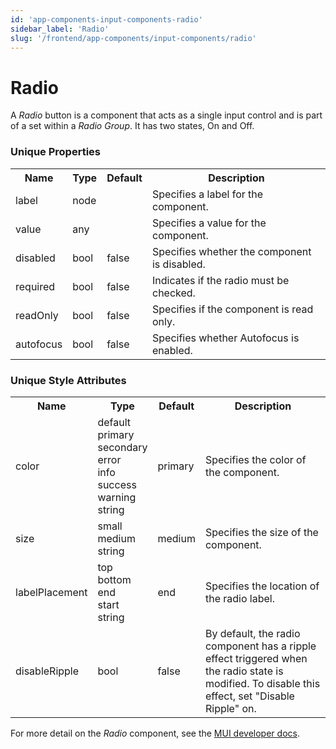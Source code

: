 ```yaml
---
id: 'app-components-input-components-radio'
sidebar_label: 'Radio'
slug: '/frontend/app-components/input-components/radio'
---
```


# Radio
A *Radio* button is a component that acts as a single input control and is part of a set within a *Radio Group*. It has two states, On and Off. 

### Unique Properties
<table>
<tr><th>Name</th><th>Type</th><th>Default</th><th>Description</th></tr>
<tr><td>label</td><td>node</td><td></td><td>Specifies a label for the component.</td></tr>
<tr><td>value</td><td>any</td><td></td><td>Specifies a value for the component.</td></tr>
<tr><td>disabled</td><td>bool</td><td>false</td><td>Specifies whether the component is disabled.</td></tr>
<tr><td>required</td><td>bool</td><td>false</td><td>Indicates if the radio must be checked.</td></tr>
<tr><td>readOnly</td><td>bool</td><td>false</td><td>Specifies if the component is read only.</td></tr>
<tr><td>autofocus</td><td>bool</td><td>false</td><td>Specifies whether Autofocus is enabled.</td></tr>
</table>

### Unique Style Attributes
<table>
<tr><th>Name</th><th>Type</th><th>Default</th><th>Description</th></tr>
<tr><td>color</td><td>default<br/>primary<br/>secondary<br/>error<br/>info<br/>success<br/>warning<br/>string</td><td>primary</td><td>Specifies the color of the component.</td></tr>
<tr><td>size</td><td>small<br/>medium<br/>string</td><td>medium</td><td>Specifies the size of the component.</td></tr>
<tr><td>labelPlacement</td><td>top<br/>bottom<br/>end<br/>start<br/>string</td><td>end</td><td>Specifies the location of the radio label.</td></tr>
<tr><td>disableRipple</td><td>bool</td><td>false</td><td>By default, the radio component has a ripple effect triggered when the radio state is modified. To disable this effect, set "Disable Ripple" on.</td></tr>
</table>

For more detail on the *Radio* component, see the [MUI developer docs](https://mui.com/material-ui/api/radio/).
